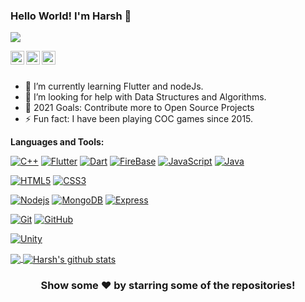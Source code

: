 ### Hello World! I'm Harsh 👋

![](https://komarev.com/ghpvc/?username=harshsinghs1058&color=blueviolet)

<a href="https://twitter.com/harshsinghs1058">
  <img align="left" alt="Harsh's Twitter" width="22px" src="https://cdn.jsdelivr.net/npm/simple-icons@v3/icons/twitter.svg" />
</a>

</a>
<a href="https://github.com/harshsinghs1058">
  <img align="left" alt="Harsh's Github" width="22px" src="https://cdn.jsdelivr.net/npm/simple-icons@v3/icons/github.svg" />
</a>
</a>
<a href="https://www.instagram.com/harshsinghs1058/">
  <img align="left" alt="Harsh's Instagram" width="22px" src="https://cdn.jsdelivr.net/npm/simple-icons@v3/icons/instagram.svg" />
</a>

<br/>
<br/>

- 🌱 I’m currently learning Flutter and nodeJs.
- 🤔 I’m looking for help with Data Structures and Algorithms.
- 🥅 2021 Goals: Contribute more to Open Source Projects
- ⚡ Fun fact: I have been playing COC games since 2015.

**Languages and Tools:**  

[![C++](https://img.shields.io/badge/c++%20-%2300599C.svg?&style=for-the-badge&logo=c%2B%2B&ogoColor=white)]()
[![Flutter](https://img.shields.io/badge/Flutter%20-%2302569B.svg?&style=for-the-badge&logo=Flutter&logoColor=white)]()
[![Dart](https://img.shields.io/badge/dart-%230175C2.svg?&style=for-the-badge&logo=dart&logoColor=white)]()
[![FireBase](https://img.shields.io/badge/firebase%20-%23039BE5.svg?&style=for-the-badge&logo=firebase)]()
[![JavaScript](https://img.shields.io/badge/-JavaScript-black?style=flat-square&logo=javascript)]()
[![Java](https://img.shields.io/badge/-Java-00599C?style=flat-square&logo=Java)]()


[![HTML5](https://img.shields.io/badge/-HTML5-E34F26?style=flat-square&logo=html5&logoColor=white)]()
[![CSS3](https://img.shields.io/badge/-CSS3-1572B6?style=flat-square&logo=css3)]()


[![Nodejs](https://img.shields.io/badge/-Nodejs-black?style=flat-square&logo=Node.js)]()
[![MongoDB](https://img.shields.io/badge/-MongoDB-black?style=flat-square&logo=mongodb)]()
[![Express](https://img.shields.io/badge/-Express-black?style=flat-square&logo=express)]()

[![Git](https://img.shields.io/badge/-Git-black?style=flat-square&logo=git)]()
[![GitHub](https://img.shields.io/badge/-GitHub-181717?style=flat-square&logo=github)]()


[![Unity](https://img.shields.io/badge/unity%20-%23000000.svg?&style=for-the-badge&logo=unity&logoColor=white)]()

<a href="https://github.com/harshsinghs1058">
  <img align="center" src="https://github-readme-stats.vercel.app/api/top-langs/?username=harshsinghs1058&theme=light&hide_langs_below=1" />
</a>
<a href="https://github.com/harshsinghs1058">
 <img align="center" src="https://github-readme-stats.vercel.app/api?username=harshsinghs1058&show_icons=true&theme=light&line_height=27" alt="Harsh's github stats"/>
</a>

<div align="center">

### Show some ❤️ by starring some of the repositories!

</div>
